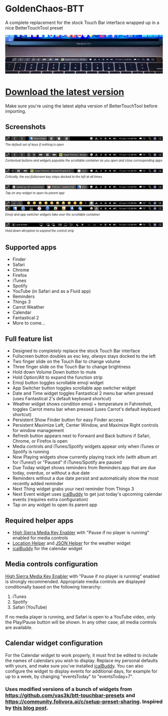 # GoldenChaos-BTT
A complete replacement for the stock Touch Bar interface wrapped up in a nice BetterTouchTool preset

![Photo](https://github.com/GoldenChaos/GoldenChaos-BTT/blob/master/cool-photo.jpg?raw=true)

# [Download the latest version](https://github.com/GoldenChaos/GoldenChaos-BTT/raw/master/goldenchaos-btt.bttpresetcompressed)
Make sure you're using the latest alpha version of BetterTouchTool before importing.

## Screenshots
![](https://github.com/GoldenChaos/GoldenChaos-BTT/blob/master/screenshot-1.png?raw=true)
<sub><sup>*The default set of keys if nothing is open*</sup></sub>


![](https://github.com/GoldenChaos/GoldenChaos-BTT/blob/master/screenshot-2.png?raw=true)
<sub><sup>*Contextual buttons and widgets populate the scrollable container as you open and close corresponding apps*</sup></sub>


![](https://github.com/GoldenChaos/GoldenChaos-BTT/blob/master/screenshot-4.png?raw=true)
<sub><sup>*Critically, the esc/fullscreen key stays docked to the left at all times*</sup></sub>


![](https://github.com/GoldenChaos/GoldenChaos-BTT/blob/master/screenshot-3.png?raw=true)
<sub><sup>*Tap on any widget to open its parent app*</sup></sub>


![](https://github.com/GoldenChaos/GoldenChaos-BTT/blob/master/screenshot-5.png?raw=true)
![](https://github.com/GoldenChaos/GoldenChaos-BTT/blob/master/screenshot-6.png?raw=true)
<sub><sup>*Emoji and app switcher widgets take over the scrollable container*</sup></sub>


![](https://github.com/GoldenChaos/GoldenChaos-BTT/blob/master/screenshot-7.png?raw=true)
<sub><sup>*Hold down alt/option to expand the control strip*</sup></sub>

## Supported apps

- Finder
- Safari
- Chrome
- Firefox
- iTunes
- Spotify
- YouTube (in Safari and as a Fluid app)
- Reminders
- Things 3
- Carrot Weather
- Calendar
- Fantastical 2
- More to come...

## Full feature list

- Designed to *completely* replace the stock Touch Bar interface
- Fullscreen button doubles as esc key, *always* stays docked to the left
- Two finger slide on the Touch Bar to change volume
- Three finger slide on the Touch Bar to change brightness
- Hold down Volume Down button to mute
- Hold Option/Alt to expand the function strip
- Emoji button toggles scrollable emoji widget
- App Switcher button toggles scrollable app switcher widget
- Date and Time widget toggles Fantastical 2 menu bar when pressed (uses Fantastical 2's default keyboard shortcut)
- Weather widget shows condition emoji + temperature in Fahrenheit, toggles Carrot menu bar when pressed (uses Carrot's default keyboard shortcut)
- Persistent Show Finder button for easy Finder access
- Persistent Maximize Left, Center Window, and Maximize Right controls for window management
- Refresh button appears next to Forward and Back buttons if Safari, Chrome, or Firefox is open
- Media controls and iTunes/Spotify widgets appear only when iTunes or Spotify is running
- Now Playing widgets show currently playing track info (with album art for iTunes!) or "Paused" if iTunes/Spotify are paused
- Due Today widget shows reminders from Reminders.app that are due today, overdue, or without a due date
- Reminders without a due date persist and automatically show the most recently added reminder
- Next Thing widget grabs your next reminder from Things 3
- Next Event widget uses [icalBuddy](http://hasseg.org/icalBuddy/) to get just today's upcoming calendar events (requires extra configuration)
- Tap on any widget to open its parent app

## Required helper apps

- [High Sierra Media Key Enabler](http://milgra.com/high-sierra-media-key-enabler.html) with "Pause if no player is running" enabled for media controls
- [Location Helper](http://www.mousedown.net/mouseware/LocationHelper.html) and [JSON Helper](http://www.mousedown.net/mouseware/JSONHelper.html) for the weather widget
- [icalBuddy](http://hasseg.org/icalBuddy/) for the calendar widget

## Media controls configuration

[High Sierra Media Key Enabler](http://milgra.com/high-sierra-media-key-enabler.html) with "Pause if no player is running" enabled is strongly recommended. Appropriate media controls are displayed conditionally based on the following hierarchy:

1. iTunes
2. Spotify
3. Safari (YouTube)

If no media player is running, and Safari is open to a YouTube video, only the Play/Pause button will be shown. In any other case, all media controls are available.

## Calendar widget configuration

For the Calendar widget to work properly, it must first be edited to include the names of calendars you wish to display. Replace my personal defaults with yours, and make sure you've installed [icalBuddy](http://hasseg.org/icalBuddy/). You can also configure the widget to display events for additional days, for example for up to a week, by changing "eventsToday" to "eventsToday+7".

### Uses modified versions of a bunch of widgets from https://github.com/vas3k/btt-touchbar-presets and https://community.folivora.ai/c/setup-preset-sharing. Inspired by [this blog post](http://vas3k.com/blog/touchbar/).
